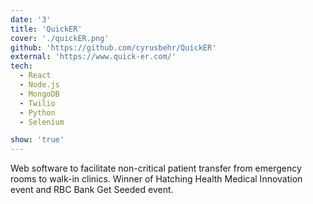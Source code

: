 ```yaml
---
date: '3'
title: 'QuickER'
cover: './quickER.png'
github: 'https://github.com/cyrusbehr/QuickER'
external: 'https://www.quick-er.com/'
tech:
  - React
  - Node.js
  - MongoDB
  - Twilio
  - Python
  - Selenium

show: 'true'
---
```


Web software to facilitate non-critical patient transfer from emergency rooms to walk-in clinics. Winner of Hatching Health Medical Innovation event and RBC Bank Get Seeded event.
